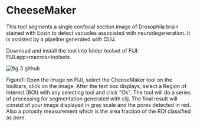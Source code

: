 # CheeseMaker
This tool segments a single confocal section image of Drosophila brain stained with Eosin to detect vacuoles associated with neurodegeneration. It is assisted by a pipeline generated with CLIJ.

Download and install the tool into folder toolset of FIJI: FIJI.app>macros>toolsets

![fig 3 github](https://user-images.githubusercontent.com/16870811/150917669-364903ff-44e9-4eb0-9f2d-303bf3509294.png)

Figure1: Open the image on FIJI, select the CheeseMaker tool on the toolbars, click on the image. After the text box displays, select a Region of Interest (ROI) with any selecting tool and click "Ok". The tool will do a series of processing for segmentation generated with clij. The final result will consist of your image displayed in gray scale and the pores detected in red. Also a porosity measurement which is the area fraction of the ROI classified as pore.
